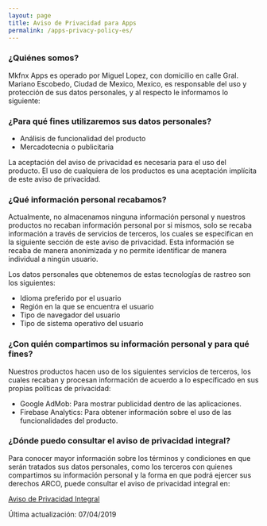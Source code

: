 ```yaml
---
layout: page
title: Aviso de Privacidad para Apps
permalink: /apps-privacy-policy-es/
---
```


### ¿Quiénes somos?
Mkfnx Apps es operado por Miguel Lopez, con domicilio en calle Gral. Mariano Escobedo, Ciudad de Mexico, Mexico, es responsable del uso y protección de sus datos personales, y al respecto le informamos lo siguiente:

### ¿Para qué fines utilizaremos sus datos personales?	
* Análisis de funcionalidad del producto
* Mercadotecnia o publicitaria

La aceptación del aviso de privacidad es necesaria para el uso del producto. El uso de cualquiera de los productos es una aceptación implícita de este aviso de privacidad.

### ¿Qué información personal recabamos?
Actualmente, no almacenamos ninguna información personal y nuestros productos no recaban información personal por si mismos, solo se recaba información a través de servicios de terceros, los cuales se especifican en la siguiente sección de este aviso de privacidad. Esta información se recaba de manera anonimizada y no permite identificar de manera individual a ningún usuario.

Los datos personales que obtenemos de estas tecnologías de rastreo son los siguientes:

* Idioma preferido por el usuario 
* Región en la que se encuentra el usuario 
* Tipo de navegador del usuario
* Tipo de sistema operativo del usuario 

### ¿Con quién compartimos su información personal y para qué fines?
Nuestros productos hacen uso de los siguientes servicios de terceros, los cuales recaban y procesan información de acuerdo a lo específicado en sus propias políticas de privacidad:
* Google AdMob: Para mostrar publicidad dentro de las aplicaciones.
* Firebase Analytics: Para obtener información sobre el uso de las funcionalidades del producto.

### ¿Dónde puedo consultar el aviso de privacidad integral?
Para conocer mayor información sobre los términos y condiciones en que serán tratados sus datos personales, como los terceros con quienes compartimos su información personal y la forma en que podrá ejercer sus derechos ARCO, puede consultar el aviso de privacidad integral en:

[Aviso de Privacidad Integral](https://mkfnx.github.io/full-privacy-policy-es)

Última actualización: 07/04/2019